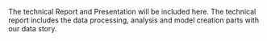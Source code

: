 The technical Report and Presentation will be included here. The technical report includes the data processing, analysis and model creation parts with our data story. 